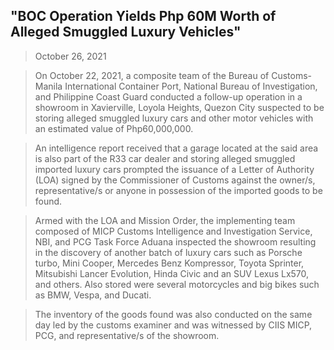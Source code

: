 ## "BOC Operation Yields Php 60M Worth of Alleged Smuggled Luxury Vehicles"

> October 26, 2021

> On October 22, 2021, a composite team of the Bureau of Customs-Manila International Container Port, National Bureau of Investigation, and Philippine Coast Guard conducted a follow-up operation in a showroom in Xavierville, Loyola Heights, Quezon City suspected to be storing alleged smuggled luxury cars and other motor vehicles with an estimated value of Php60,000,000.

> An intelligence report received that a garage located at the said area is also part of the R33 car dealer and storing alleged smuggled imported luxury cars prompted the issuance of a Letter of Authority (LOA) signed by the Commissioner of Customs against the owner/s, representative/s or anyone in possession of the imported goods to be found.

> Armed with the LOA and Mission Order, the implementing team composed of MICP Customs Intelligence and Investigation Service, NBI, and PCG Task Force Aduana inspected the showroom resulting in the discovery of another batch of luxury cars such as Porsche turbo, Mini Cooper, Mercedes Benz Kompressor, Toyota Sprinter, Mitsubishi Lancer Evolution, Hinda Civic and an SUV Lexus Lx570, and others. Also stored were several motorcycles and big bikes such as BMW, Vespa, and Ducati.

> The inventory of the goods found was also conducted on the same day led by the customs examiner and was witnessed by CIIS MICP, PCG, and representative/s of the showroom.
